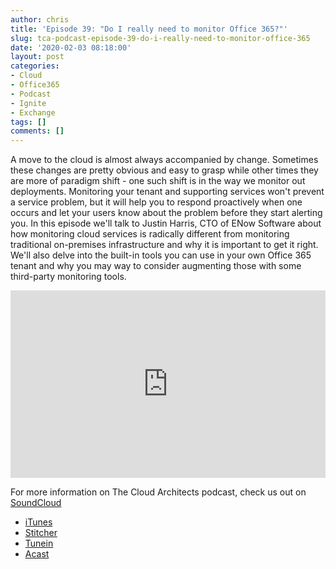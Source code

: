 ```yaml
---
author: chris
title: 'Episode 39: "Do I really need to monitor Office 365?"'
slug: tca-podcast-episode-39-do-i-really-need-to-monitor-office-365
date: '2020-02-03 08:18:00'
layout: post
categories:
- Cloud
- Office365
- Podcast
- Ignite
- Exchange
tags: []
comments: []
---
```


A move to the cloud is almost always accompanied by change. Sometimes these changes are pretty obvious and easy to grasp while other times they are more of paradigm shift - one such shift is in the way we monitor out deployments. Monitoring your tenant and supporting services won't prevent a service problem, but it will help you to respond proactively when one occurs and let your users know about the problem before they start alerting you. In this episode we'll talk to Justin Harris, CTO of ENow Software about how monitoring cloud services is radically different from monitoring traditional on-premises infrastructure and why it is important to get it right. We'll also delve into the built-in tools you can use in your own Office 365 tenant and why you may way to consider augmenting those with some third-party monitoring tools.

<p><iframe width="100%" height="300" scrolling="no" frameborder="no" allow="autoplay" src="https://w.soundcloud.com/player/?url=https%3A//api.soundcloud.com/tracks/754371700&color=%23ff5500&auto_play=false&hide_related=false&show_comments=true&show_user=true&show_reposts=false&show_teaser=true&visual=true"></iframe></p>

For more information on The Cloud Architects podcast, check us out on [SoundCloud](https://soundcloud.com/thecloudarchitects/)

*   [iTunes](https://itunes.apple.com/us/podcast/the-cloud-architects-podcast/id1264479296?mt=2)
*   [Stitcher](https://www.stitcher.com/podcast/the-cloud-architects/the-cloud-achitects)
*   [Tunein](https://tunein.com/radio/The-Cloud-Architects-Podcast-p1026315/)
*   [Acast](https://www.acast.com/thecloudarchitectspodcast)
